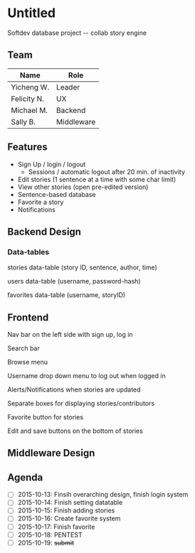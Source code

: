# Untitled
Softdev database project -- collab story engine

## Team
| Name       | Role            |
|------------|-----------------|
|Yicheng W.  | Leader          |
|Felicity N. | UX              |
|Michael M.  | Backend         |
|Sally B.    | Middleware      |

## Features
- Sign Up / login / logout
    - Sessions / automatic logout after 20 min. of inactivity
- Edit stories (1 sentence at a time with some char limit)
- View other stories (open pre-edited version)
- Sentence-based database
- Favorite a story
- Notifications

## Backend Design
### Data-tables
stories data-table (story ID, sentence, author, time)


users data-table (username, password-hash)


favorites data-table (username, storyID)

## Frontend
Nav bar on the left side with sign up, log in

Search bar

Browse menu

Username drop down menu to log out when logged in

Alerts/Notifications when stories are updated

Separate boxes for displaying stories/contributors

Favorite button for stories

Edit and save buttons on the bottom of stories

## Middleware Design

## Agenda
- [ ] 2015-10-13: Finsih overarching design, finish login system
- [ ] 2015-10-14: Finish setting datatable
- [ ] 2015-10-15: Finish adding stories
- [ ] 2015-10-16: Create favorite system
- [ ] 2015-10-17: Finish favorite
- [ ] 2015-10-18: PENTEST
- [ ] 2015-10-19: ~~submit~~
